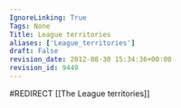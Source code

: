 ```yaml
---
IgnoreLinking: True
Tags: None
Title: League territories
aliases: ['League_territories']
draft: False
revision_date: 2012-08-30 15:34:36+00:00
revision_id: 9449
---
```


#REDIRECT [[The League territories]]